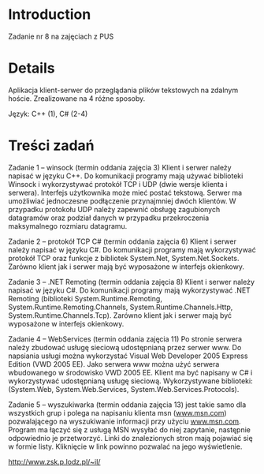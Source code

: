 # Introduction #

Zadanie nr 8 na zajęciach z PUS

# Details #

Aplikacja klient-serwer do przeglądania plików tekstowych na zdalnym hoście. Zrealizowane na 4 różne sposoby.

Język: C++ (1), C# (2-4)

# Treści zadań #

Zadanie 1 – winsock (termin oddania zajęcia 3)
Klient i serwer należy napisać w języku C++. Do komunikacji programy mają używać biblioteki Winsock i wykorzystywać protokół TCP i UDP (dwie wersje klienta i serwera). Interfejs użytkownika może mieć postać tekstową. Serwer ma umożliwiać jednoczesne podłączenie przynajmniej dwóch klientów. W przypadku protokołu UDP należy zapewnić obsługę zagubionych datagramów oraz podział danych w przypadku przekroczenia maksymalnego rozmiaru datagramu.

Zadanie 2 – protokół TCP C# (termin oddania zajęcia 6)
Klient i serwer należy napisać w języku C#. Do komunikacji programy mają wykorzystywać protokół TCP oraz funkcje z bibliotek System.Net, System.Net.Sockets. Zarówno klient jak i serwer mają być wyposażone w interfejs okienkowy.

Zadanie 3 – .NET Remoting (termin oddania zajęcia 8)
Klient i serwer należy napisać w języku C#. Do komunikacji programy mają wykorzystywać .NET Remoting (biblioteki System.Runtime.Remoting, System.Runtime.Remoting.Channels, System.Runtime.Channels.Http, System.Runtime.Channels.Tcp). Zarówno klient jak i serwer mają być wyposażone w interfejs okienkowy.

Zadanie 4 – WebServices (termin oddania zajęcia 11)
Po stronie serwera należy zbudować usługę sieciową udostępnianą przez serwer www. Do napsiania usługi można wykorzystać Visual Web Developer 2005 Express Edition (VWD 2005 EE). Jako serwera www można użyć serwera wbudowanego w środowisko VWD 2005 EE. Klient ma być napisany w C# i wykorzystywać udostępnianą usługę sieciową. Wykorzystywane biblioteki: (System.Web, System.Web.Services, System.Web.Services.Protocols).

Zadanie 5 – wyszukiwarka (termin oddania zajęcia 13)
jest takie samo dla wszystkich grup i polega na napisaniu klienta msn (www.msn.com) pozwalającego na wyszukiwanie informacji przy użyciu www.msn.com. Program ma łączyć się z usługą MSN wysyłać do niej zapytanie, następnie odpowiednio je przetworzyć. Linki do znalezionych stron mają pojawiać się w formie listy. Kliknięcie w link powinno pozwalać na jego wyświetlenie.

http://www.zsk.p.lodz.pl/~il/